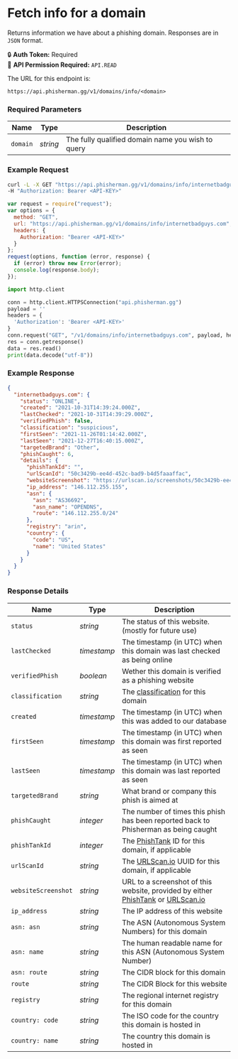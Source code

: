 # Fetch info for a domain <Badge type="tip" text="GET" vertical="middle" />

Returns information we have about a phishing domain. Responses are in `JSON` format.

:lock: **Auth Token:** Required  
:key: **API Permission Required:** `API.READ`

The URL for this endpoint is:

```:no-line-numbers
https://api.phisherman.gg/v1/domains/info/<domain>
```

### Required Parameters

| Name     | Type     | Description                                       |
| -------- | -------- | ------------------------------------------------- |
| `domain` | _string_ | The fully qualified domain name you wish to query |

### Example Request

<CodeGroup>
  <CodeGroupItem title="CURL" active>

```bash
curl -L -X GET "https://api.phisherman.gg/v1/domains/info/internetbadguys.com" \
-H "Authorization: Bearer <API-KEY>"
```

</CodeGroupItem>

  <CodeGroupItem title="JavaScript">

```js
var request = require("request");
var options = {
  method: "GET",
  url: "https://api.phisherman.gg/v1/domains/info/internetbadguys.com",
  headers: {
    Authorization: "Bearer <API-KEY>"
  }
};
request(options, function (error, response) {
  if (error) throw new Error(error);
  console.log(response.body);
});
```

  </CodeGroupItem>

  <CodeGroupItem title="Python">

```py
import http.client

conn = http.client.HTTPSConnection("api.phisherman.gg")
payload = ''
headers = {
  'Authorization': 'Bearer <API-KEY>'
}
conn.request("GET", "/v1/domains/info/internetbadguys.com", payload, headers)
res = conn.getresponse()
data = res.read()
print(data.decode("utf-8"))
```

  </CodeGroupItem>

</CodeGroup>

### Example Response

```json
{
  "internetbadguys.com": {
    "status": "ONLINE",
    "created": "2021-10-31T14:39:24.000Z",
    "lastChecked": "2021-10-31T14:39:29.000Z",
    "verifiedPhish": false,
    "classification": "suspicious",
    "firstSeen": "2021-11-26T01:14:42.000Z",
    "lastSeen": "2021-12-27T16:40:15.000Z",
    "targetedBrand": "Other",
    "phishCaught": 6,
    "details": {
      "phishTankId": "",
      "urlScanId": "50c3429b-ee4d-452c-bad9-b4d5faaaffac",
      "websiteScreenshot": "https://urlscan.io/screenshots/50c3429b-ee4d-452c-bad9-b4d5faaaffac.png",
      "ip_address": "146.112.255.155",
      "asn": {
        "asn": "AS36692",
        "asn_name": "OPENDNS",
        "route": "146.112.255.0/24"
      },
      "registry": "arin",
      "country": {
        "code": "US",
        "name": "United States"
      }
    }
  }
}
```

### Response Details

| Name                | Type        | Description                                                                                                                          |
| ------------------- | ----------- | ------------------------------------------------------------------------------------------------------------------------------------ |
| `status`            | _string_    | The status of this website. (mostly for future use)                                                                                  |
| `lastChecked`       | _timestamp_ | The timestamp (in UTC) when this domain was last checked as being online                                                             |
| `verifiedPhish`     | _boolean_   | Wether this domain is verified as a phishing website                                                                                 |
| `classification`    | _string_    | The [classification](/guide/domain-classifications.md) for this domain                                                               |
| `created`           | _timestamp_ | The timestamp (in UTC) when this was added to our database                                                                           |
| `firstSeen`         | _timestamp_ | The timestamp (in UTC) when this domain was first reported as seen                                                                   |
| `lastSeen`          | _timestamp_ | The timestamp (in UTC) when this domain was last reported as seen                                                                    |
| `targetedBrand`     | _string_    | What brand or company this phish is aimed at                                                                                         |
| `phishCaught`       | _integer_   | The number of times this phish has been reported back to Phisherman as being caught                                                  |
| `phishTankId`       | _integer_   | The [PhishTank](https://www.phishtank.com/) ID for this domain, if applicable                                                        |
| `urlScanId`         | _string_    | The [URLScan.io](https://urlscan.io/) UUID for this domain, if applicable                                                            |
| `websiteScreenshot` | _string_    | URL to a screenshot of this website, provided by either [PhishTank](https://www.phishtank.com/) or [URLScan.io](https://urlscan.io/) |
| `ip_address`        | _string_    | The IP address of this website                                                                                                       |
| `asn: asn`          | _string_    | The ASN (Autonomous System Numbers) for this domain                                                                                  |
| `asn: name`         | _string_    | The human readable name for this ASN (Autonomous System Number)                                                                      |
| `asn: route`        | _string_    | The CIDR block for this domain                                                                                                       |
| `route`             | _string_    | The CIDR Block for this website                                                                                                      |
| `registry`          | _string_    | The regional internet registry for this domain                                                                                       |
| `country: code`     | _string_    | The ISO code for the country this domain is hosted in                                                                                |
| `country: name`     | _string_    | The country this domain is hosted in                                                                                                 |
